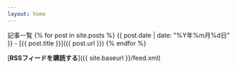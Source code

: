 ```yaml
---
layout: home
---
```


記事一覧
{% for post in site.posts %}
{{ post.date | date: "%Y年%m月%d日" }} - [{{ post.title }}]({{ post.url }})
{% endfor %}

[**RSSフィードを購読する**]({{ site.baseurl }}/feed.xml)
